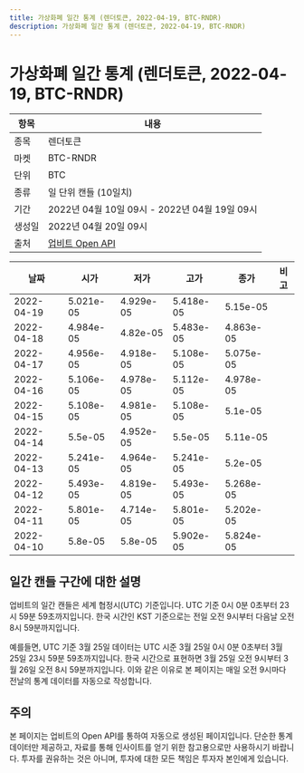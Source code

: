```yaml
---
title: 가상화폐 일간 통계 (렌더토큰, 2022-04-19, BTC-RNDR)
description: 가상화폐 일간 통계 (렌더토큰, 2022-04-19, BTC-RNDR)
---
```



가상화폐 일간 통계 (렌더토큰, 2022-04-19, BTC-RNDR)
===

|항목|내용|
|--|--|
|종목|렌더토큰|
|마켓|BTC-RNDR|
|단위|BTC|
|종류|일 단위 캔들 (10일치)|
|기간|2022년 04월 10일 09시 - 2022년 04월 19일 09시|
|생성일|2022년 04월 20일 09시|
|출처|[업비트 Open API](https://docs.upbit.com)|


|날짜|시가|저가|고가|종가|비고|
|--|--|--|--|--|--|
|2022-04-19|5.021e-05|4.929e-05|5.418e-05|5.15e-05|    |
|2022-04-18|4.984e-05|4.82e-05|5.483e-05|4.863e-05|    |
|2022-04-17|4.956e-05|4.918e-05|5.108e-05|5.075e-05|    |
|2022-04-16|5.106e-05|4.978e-05|5.112e-05|4.978e-05|    |
|2022-04-15|5.108e-05|4.981e-05|5.108e-05|5.1e-05|    |
|2022-04-14|5.5e-05|4.952e-05|5.5e-05|5.11e-05|    |
|2022-04-13|5.241e-05|4.964e-05|5.241e-05|5.2e-05|    |
|2022-04-12|5.493e-05|4.819e-05|5.493e-05|5.268e-05|    |
|2022-04-11|5.801e-05|4.714e-05|5.801e-05|5.202e-05|    |
|2022-04-10|5.8e-05|5.8e-05|5.902e-05|5.824e-05|    |


일간 캔들 구간에 대한 설명
---


업비트의 일간 캔들은 세계 협정시(UTC) 기준입니다. 
UTC 기준 0시 0분 0초부터 23시 59분 59초까지입니다. 
한국 시간인 KST 기준으로는 전일 오전 9시부터 다음날 오전 8시 59분까지입니다. 


예를들면, UTC 기준 3월 25일 데이터는 UTC 시준 3월 25일 0시 0분 0초부터 3월 25일 23시 59분 59초까지입니다. 
한국 시간으로 표현하면 3월 25일 오전 9시부터 3월 26일 오전 8시 59분까지입니다. 
이와 같은 이유로 본 페이지는 매일 오전 9시마다 전날의 통계 데이터를 자동으로 작성합니다. 


주의
---


본 페이지는 업비트의 Open API를 통하여 자동으로 생성된 페이지입니다. 
단순한 통계 데이터만 제공하고, 자료를 통해 인사이트를 얻기 위한 참고용으로만 사용하시기 바랍니다. 
투자를 권유하는 것은 아니며, 투자에 대한 모든 책임은 투자자 본인에게 있습니다. 
